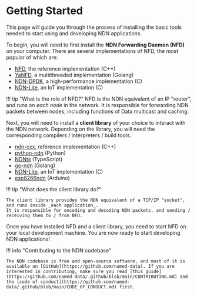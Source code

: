 # Getting Started

This page will guide you through the process of installing the basic tools needed to start using and developing NDN applications.

To begin, you will need to first install the **NDN Forwarding Daemon (NFD)** on your computer.
There are several implementations of NFD, the most popular of which are:

  * [NFD](https://docs.named-data.net/NFD/current/INSTALL.html), the reference implementation (C++)
  * [YaNFD](https://github.com/named-data/yanfd), a multithreaded implementation (Golang)
  * [NDN-DPDK](https://github.com/usnistgov/ndn-dpdk), a high-performance implementation (C)
  * [NDN-Lite](https://github.com/named-data-iot/ndn-lite), an IoT implementation (C)

!!! tip "What is the role of NFD?"
    NFD is the NDN equivalent of an IP "router", and runs on _each node_ in the network.
    It is responsible for forwarding NDN packets between nodes, including functions of Data multicast and caching.

Next, you will need to install a **client library** of your choice to interact with the NDN network.
Depending on the library, you will need the corresponding compilers / interpreters / build tools.

  * [ndn-cxx](https://github.com/named-data/ndn-cxx), reference implementation (C++)
  * [python-ndn](https://github.com/named-data/python-ndn) (Python)
  * [NDNts](https://github.com/yoursunny/NDNts) (TypeScript)
  * [go-ndn](https://github.com/zjkmxy/go-ndn) (Golang)
  * [NDN-Lite](https://github.com/named-data-iot/ndn-lite), an IoT implementation (C)
  * [esp8266ndn](https://github.com/yoursunny/esp8266ndn) (Arduino)

!!! tip "What does the client library do?"

    The client library provides the NDN equivalent of a TCP/IP "socket", and runs inside _each application_.
    It is responsible for encoding and decoding NDN packets, and sending / receiving them to / from NFD.

Once you have installed NFD and a client library, you need to start NFD on your local development machine.
You are now ready to start developing NDN applications!

!!! info "Contributing to the NDN codebase"

    The NDN codebase is free and open-source software, and most of it is available on [GitHub](https://github.com/named-data). If you are interested in contributing, make sure you read [this guide](https://github.com/named-data/.github/blob/main/CONTRIBUTING.md) and the [code of conduct](https://github.com/named-data/.github/blob/main/CODE_OF_CONDUCT.md) first.